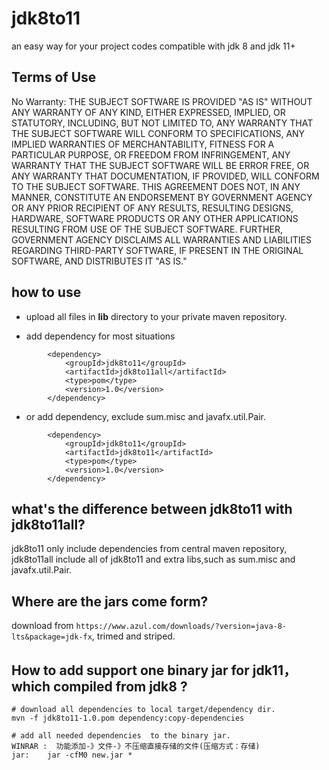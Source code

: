 # jdk8to11

an easy way for your project codes compatible with jdk 8 and jdk 11+ 

## Terms of Use
No Warranty: THE SUBJECT SOFTWARE IS PROVIDED "AS IS" WITHOUT ANY WARRANTY OF ANY KIND, EITHER EXPRESSED, IMPLIED, OR STATUTORY, INCLUDING, BUT NOT LIMITED TO, ANY WARRANTY THAT THE SUBJECT SOFTWARE WILL CONFORM TO SPECIFICATIONS, ANY IMPLIED WARRANTIES OF MERCHANTABILITY, FITNESS FOR A PARTICULAR PURPOSE, OR FREEDOM FROM INFRINGEMENT, ANY WARRANTY THAT THE SUBJECT SOFTWARE WILL BE ERROR FREE, OR ANY WARRANTY THAT DOCUMENTATION, IF PROVIDED, WILL CONFORM TO THE SUBJECT SOFTWARE. THIS AGREEMENT DOES NOT, IN ANY MANNER, CONSTITUTE AN ENDORSEMENT BY GOVERNMENT AGENCY OR ANY PRIOR RECIPIENT OF ANY RESULTS, RESULTING DESIGNS, HARDWARE, SOFTWARE PRODUCTS OR ANY OTHER APPLICATIONS RESULTING FROM USE OF THE SUBJECT SOFTWARE. FURTHER, GOVERNMENT AGENCY DISCLAIMS ALL WARRANTIES AND LIABILITIES REGARDING THIRD-PARTY SOFTWARE, IF PRESENT IN THE ORIGINAL SOFTWARE, AND DISTRIBUTES IT "AS IS."

## how to use

+ upload all files in **lib** directory to your private maven repository.

+ add dependency for most situations

```
        <dependency>
            <groupId>jdk8to11</groupId>
            <artifactId>jdk8to11all</artifactId>
            <type>pom</type>
            <version>1.0</version>
        </dependency>
```

+ or add dependency, exclude sum.misc and javafx.util.Pair. 
```
        <dependency>
            <groupId>jdk8to11</groupId>
            <artifactId>jdk8to11</artifactId>
            <type>pom</type>
            <version>1.0</version>
        </dependency>
```

## what's the difference between jdk8to11 with jdk8to11all?
jdk8to11 only include dependencies from central maven repository,
jdk8to11all include all of jdk8to11 and extra libs,such as sum.misc and javafx.util.Pair.

## Where are the jars come form?
download from ```https://www.azul.com/downloads/?version=java-8-lts&package=jdk-fx```, trimed and striped.

## How to add support one binary jar for jdk11，which compiled from jdk8 ?
```
# download all dependencies to local target/dependency dir.
mvn -f jdk8to11-1.0.pom dependency:copy-dependencies

# add all needed dependencies  to the binary jar.
WINRAR :  功能添加-》文件-》不压缩直接存储的文件(压缩方式：存储)
jar:    jar -cfM0 new.jar * 
```


